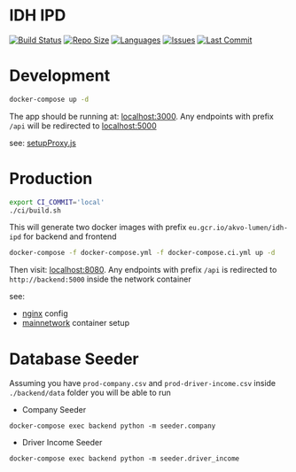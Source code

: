 # IDH IPD

[![Build Status](https://akvo.semaphoreci.com/badges/idh-ipd/branches/main.svg?style=shields)](https://akvo.semaphoreci.com/projects/idh-ipd) [![Repo Size](https://img.shields.io/github/repo-size/akvo/idh-ipd)](https://img.shields.io/github/repo-size/akvo/idh-ipd) [![Languages](https://img.shields.io/github/languages/count/akvo/idh-ipd
)](https://img.shields.io/github/languages/count/akvo/idh-ipd
) [![Issues](https://img.shields.io/github/issues/akvo/idh-ipd
)](https://img.shields.io/github/issues/akvo/idh-ipd
) [![Last Commit](https://img.shields.io/github/last-commit/akvo/idh-ipd/main
)](https://img.shields.io/github/last-commit/akvo/idh-ipd/main)

# Development

```bash
docker-compose up -d
```

The app should be running at: [localhost:3000](http://localhost:3000). Any endpoints with prefix `/api` will be redirected to [localhost:5000](http://localhost:5000)

see: [setupProxy.js](https://github.com/akvo/idh-ipd/blob/main/frontend/src/setupProxy.js)

# Production

```bash
export CI_COMMIT='local'
./ci/build.sh
```
This will generate two docker images with prefix `eu.gcr.io/akvo-lumen/idh-ipd` for backend and frontend

```bash
docker-compose -f docker-compose.yml -f docker-compose.ci.yml up -d
```

Then visit: [localhost:8080](http://localhost:8080). Any endpoints with prefix `/api` is redirected to `http://backend:5000` inside the network container

see:
- [nginx](https://github.com/akvo/idh-ipd/blob/main/frontend/nginx/conf.d/default.conf) config
- [mainnetwork](https://github.com/akvo/idh-ipd/blob/cc7090a805898e6983761418828bf20806d15326/docker-compose.override.yml#L4-L7) container setup

# Database Seeder

Assuming you have `prod-company.csv` and `prod-driver-income.csv` inside `./backend/data` folder
you will be able to run

- Company Seeder
```
docker-compose exec backend python -m seeder.company
```

- Driver Income Seeder
```
docker-compose exec backend python -m seeder.driver_income
```
